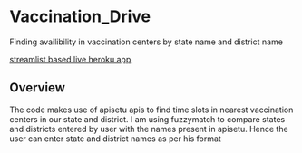 # Vaccination_Drive
Finding availibility in vaccination centers by state name and district name

[streamlist based live heroku app](https://vaccine-drive-covictory.herokuapp.com/)

## Overview
The code makes use of apisetu apis to find time slots in nearest vaccination centers in our state and district. I am using fuzzymatch to compare states and districts entered by user with the names present in apisetu. Hence the user can enter state and district names as per his format



